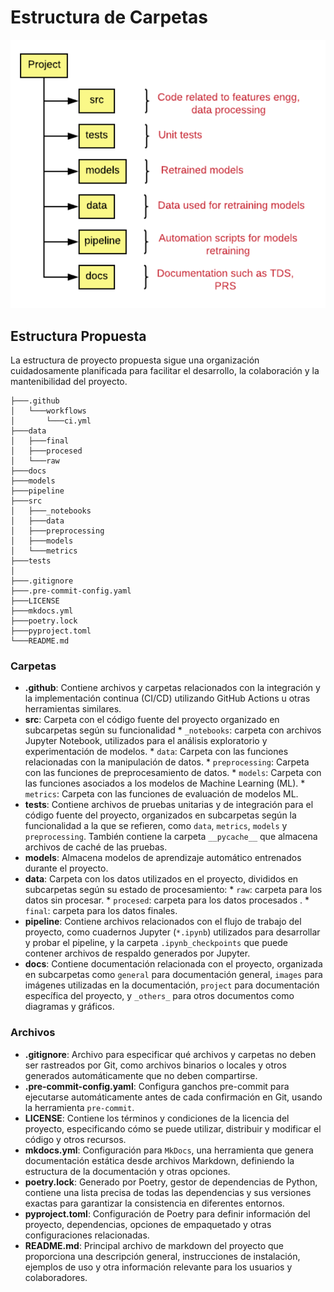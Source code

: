 # Estructura de Carpetas

<img src="../../images/folders.png" width="600" >

## Estructura Propuesta

La estructura de proyecto propuesta sigue una organización cuidadosamente planificada para facilitar
el desarrollo, la colaboración y la mantenibilidad del proyecto. 

```
├───.github
│   └───workflows
│       └───ci.yml
├───data
│   ├───final
│   ├───procesed
│   └───raw
├───docs
├───models
├───pipeline
├───src
│   ├───_notebooks
│   ├───data
│   ├───preprocessing
│   ├───models
│   └───metrics
├───tests
│ 
├───.gitignore
├───.pre-commit-config.yaml
├───LICENSE
├───mkdocs.yml
├───poetry.lock
├───pyproject.toml
└───README.md
```

### Carpetas

* **.github**: Contiene archivos y carpetas relacionados con la integración y la implementación continua (CI/CD) utilizando GitHub Actions u otras herramientas similares.
* **src**: Carpeta con el código fuente del proyecto organizado en subcarpetas según su funcionalidad
      * `_notebooks`: carpeta con archivos Jupyter Notebook, utilizados para el análisis exploratorio y experimentación de modelos.
      * `data`: Carpeta con las funciones relacionadas con la manipulación de datos.
      * `preprocessing`: Carpeta con las funciones de preprocesamiento de datos.
      * `models`: Carpeta con las funciones asociados a los modelos de Machine Learning (ML).
      * `metrics`: Carpeta con las funciones de evaluación de modelos ML.
* **tests**: Contiene archivos de pruebas unitarias y de integración para el código fuente del proyecto, organizados en subcarpetas según la funcionalidad a la que se refieren, como `data`, `metrics`, `models` y `preprocessing`. También contiene la carpeta `__pycache__` que almacena archivos de caché de las pruebas.
* **models**: Almacena modelos de aprendizaje automático entrenados durante el proyecto.
* **data**: Carpeta con los  datos utilizados en el proyecto, divididos en subcarpetas según su estado de procesamiento: 
      * `raw`: carpeta para los datos sin procesar.
      * `procesed`: carpeta para los datos procesados .
      * `final`: carpeta para los datos finales.
* **pipeline**: Contiene archivos relacionados con el flujo de trabajo del proyecto, como cuadernos Jupyter (`*.ipynb`) utilizados para desarrollar y probar el pipeline, y la carpeta `.ipynb_checkpoints` que puede contener archivos de respaldo generados por Jupyter.
* **docs**: Contiene documentación relacionada con el proyecto, organizada en subcarpetas como `general` para documentación general, `images` para imágenes utilizadas en la documentación, `project` para documentación específica del proyecto, y `_others_` para otros documentos como diagramas y gráficos.

### Archivos

* **.gitignore**: Archivo para especificar qué archivos y carpetas no deben ser rastreados por Git, como archivos binarios o locales y otros generados automáticamente que no deben compartirse.
* **.pre-commit-config.yaml**: Configura ganchos pre-commit para ejecutarse automáticamente antes de cada confirmación en Git, usando la herramienta `pre-commit`.
* **LICENSE**: Contiene los términos y condiciones de la licencia del proyecto, especificando cómo se puede utilizar, distribuir y modificar el código y otros recursos.
* **mkdocs.yml**: Configuración para `MkDocs`, una herramienta que genera documentación estática desde archivos Markdown, definiendo la estructura de la documentación y otras opciones.
* **poetry.lock**: Generado por Poetry, gestor de dependencias de Python, contiene una lista precisa de todas las dependencias y sus versiones exactas para garantizar la consistencia en diferentes entornos.
* **pyproject.toml**: Configuración de Poetry para definir información del proyecto, dependencias, opciones de empaquetado y otras configuraciones relacionadas.
* **README.md**: Principal archivo de markdown del proyecto que proporciona una descripción general, instrucciones de instalación, ejemplos de uso y otra información relevante para los usuarios y colaboradores.

